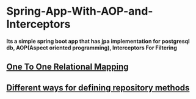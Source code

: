 # Spring-App-With-AOP-and-Interceptors <br>
**Its a simple spring boot app that has jpa implementation for postgresql db, AOP(Aspect oriented programming), Interceptors For Filtering**
## [One To One Relational Mapping]("https://www.baeldung.com/jpa-one-to-one")
## [ Different ways for defining repository methods](https://docs.spring.io/spring-data/jpa/docs/1.5.0.RELEASE/reference/html/jpa.repositories.html)
